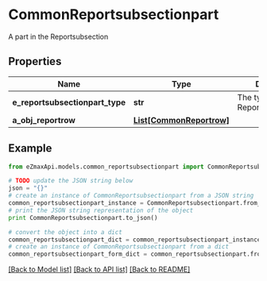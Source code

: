 # CommonReportsubsectionpart

A part in the Reportsubsection 

## Properties

Name | Type | Description | Notes
------------ | ------------- | ------------- | -------------
**e_reportsubsectionpart_type** | **str** | The type of the Reportsubsectionpart | 
**a_obj_reportrow** | [**List[CommonReportrow]**](CommonReportrow.md) |  | 

## Example

```python
from eZmaxApi.models.common_reportsubsectionpart import CommonReportsubsectionpart

# TODO update the JSON string below
json = "{}"
# create an instance of CommonReportsubsectionpart from a JSON string
common_reportsubsectionpart_instance = CommonReportsubsectionpart.from_json(json)
# print the JSON string representation of the object
print CommonReportsubsectionpart.to_json()

# convert the object into a dict
common_reportsubsectionpart_dict = common_reportsubsectionpart_instance.to_dict()
# create an instance of CommonReportsubsectionpart from a dict
common_reportsubsectionpart_form_dict = common_reportsubsectionpart.from_dict(common_reportsubsectionpart_dict)
```
[[Back to Model list]](../README.md#documentation-for-models) [[Back to API list]](../README.md#documentation-for-api-endpoints) [[Back to README]](../README.md)


